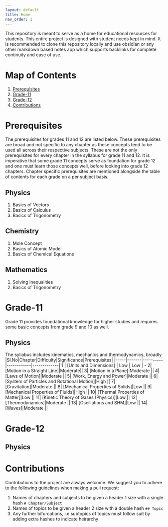 ```yaml
---
layout: default
title: Home
nav_order: 1
---
```

This repository is meant to serve as a home for educational resources for students. This entire project is designed with student needs kept in mind. It is recommended to clone this repository locally and use obsidian or any other markdown based notes app which supports backlinks for complete continuity and ease of use.

# Map of Contents
1. [Prerequisites](#prerequisites)
2. [Grade-11](#Grade-11)
3. [Grade-12](#Grade-12)
4. [Contributions](#Contributions)

# Prerequisites
The prerequisites for grades 11 and 12 are listed below. These prerequisites are broad and not specific to any chapter as these concepts tend to be used all across their respective subjects. These are not the only prerequisites for every chapter in the syllabus for grade 11 and 12. It is imperative that some grade 11 concepts serve as foundation for grade 12 and one must learn those concepts well, before looking into grade 12 chapters. Chapter specific prerequisites are mentioned alongside the table of contents for each grade on a per subject basis.

## Physics
1. Basics of Vectors
2. Basics of Calculus
3. Basics of Trigonometry

## Chemistry
1. Mole Concept
2. Basics of Atomic Model
3. Basics of Chemical Equations

## Mathematics
1. Solving Inequalities
2. Basics of Trigonometry

# Grade-11
Grade 11 provides foundational knowledge for higher studies and requires some basic concepts from grade 9 and 10 as well. 

## Physics
The syllabus includes kinematics, mechanics and thermodynamics, broadly
|Sl.No|Chapter|Difficulty|Significance|Prerequisites|
|-----|-------|----------|------------|-------------|
1 | [Units and Dimensions] | Low | Low | - 
2| [Motion in a Straight Line]|Moderate||
3| [Motion in a Plane]|Moderate ||
4| [Laws of Motion]|Moderate ||
5| [Work, Energy and Power]|Moderate ||
6| [System of Particles and Rotational Motion]|High ||
7| [Gravitation]|Moderate ||
8| [Mechanical Properties of Solids]|Low ||
9| [Mechanical Properties of Fluids]|High ||
10| [Thermal Properties of Matter]|Low ||
11| [Kinetic Theory of Gases (Physics)]|Low ||
12| [Thermodynamics]|Moderate ||
13| [Oscillations and SHM]|Low ||
14| [Waves]|Moderate ||
# Grade-12

## Physics

# Contributions
Contributions to the project are always welcome. We suggest you to adhere to the following guidelines when making a pull request:
1. Names of chapters and subjects to be given a header 1 size with a single hash ``# Chapter/Subject``
2. Names of topics to be given a header 2 size with a double hash ``## Topic``
3. Any further bifurcations, i.e subtopics of topics must follow suit by adding extra hashes to indicate heirarchy
